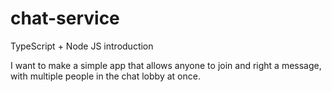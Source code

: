 # chat-service
TypeScript + Node JS introduction


I want to make a simple app that allows anyone to join and right a message, with multiple people in the chat lobby at once.

